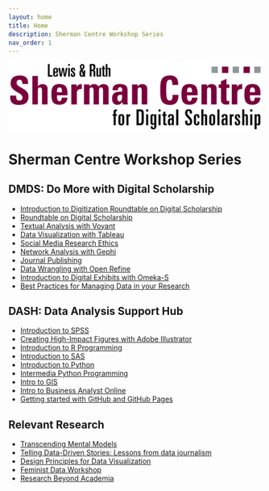 ```yaml
---
layout: home
title: Home
description: Sherman Centre Workshop Series
nav_order: 1
---
```

<img src="assets/img/scds-logo-1280p.png" alt="Logo" width="695">

# Sherman Centre Workshop Series

## DMDS: Do More with Digital Scholarship
- [Introduction to Digitization Roundtable on Digital Scholarship](https://echo360.ca/media/64eab494-dc95-4b06-8189-4162f5794cb7/public )
- [Roundtable on Digital Scholarship](https://echo360.ca/media/4bf1930d-3bfa-4a75-bc70-88e70b696c9e/public)
- [Textual Analysis with Voyant](https://scds.github.io/intro-voyant/)
- [Data Visualization with Tableau](https://scds.github.io/intro-tableau/)
- [Social Media Research Ethics](https://scds.github.io/sm-research-ethics/)
- [Network Analysis with Gephi](https://scds.github.io/intro-gephi/)
- [Journal Publishing](https://echo360.ca/media/0c76b46e-74ba-430a-bba6-f35c559d33e1/public)
- [Data Wrangling with Open Refine](https://scds.github.io/data-wrangling/)
- [Introduction to Digital Exhibits with Omeka-S](https://scds.github.io/Omeka-S/)
- [Best Practices for Managing Data in your Research](https://scds.github.io/intro-rdm/)

## DASH: Data Analysis Support Hub
- [Introduction to SPSS](https://echo360.ca/media/6a02fc27-7bee-4395-90b6-ad1a046ac437/public)
- [Creating High-Impact Figures with Adobe Illustrator](https://echo360.ca/media/5f179134-8790-4c69-89fb-10d89ef6b1f4/public)
- [Introduction to R Programming](https://echo360.ca/media/cce0cc9a-3f33-4a06-b45e-6f8462029ca6/public)
- [Introduction to SAS](https://echo360.ca/media/0a95c3ba-c288-4412-9977-bfd5d9cf78c2/public)
- [Introduction to Python](https://echo360.ca/media/f8149a76-b627-4b26-aadc-3600945bcc82/public)
- [Intermedia Python Programming](https://echo360.ca/media/93a69b06-3e97-41e7-9bfa-6b0157719e96/public)
- [Intro to GIS](https://scds.github.io/intro-gis/)
- [Intro to Business Analyst Online](https://scds.github.io/intro-to-bao/)
- [Getting started with GitHub and GitHub Pages](https://github.com/scds/github-pages)

## Relevant Research
- [Transcending Mental Models](https://scds.github.io/transcending-mental-models/)
- [Telling Data-Driven Stories: Lessons from data journalism](https://scds.github.io/data-driven-stories/)
- [Design Principles for Data Visualization](https://scds.github.io/data-visualization-principles/)
- [Feminist Data Workshop](https://github.com/scds/building-feminist-data)
- [Research Beyond Academia](https://scds.github.io/research-beyond-academia/)

<!-- Edit the content below for the workshop in question. Once you're ready to publish, remove the comment characters e.g. "<!--" at the start and end -->

<!--
<img src="assets/img/dmds-tableau.png" alt="Workshop Title Slide" width="720">

# Welcome to Data Visualization with Tableau. 

You might not think of numbers and locations as Humanities data, but it all depends on how you use them! Working with numeric and spatial data, you will learn how to create visualizations in [Tableau](https://www.tableau.com/).

Proceed to the [Preparation](preparation) page to get started.
-->

